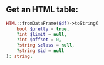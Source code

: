 ## Get an HTML table:

```php
HTML::fromDataFrame($df)->toString(
    bool $pretty = true,
    ?int $limit = null,
    ?int $offset = 0,
    ?string $class = null,
    ?string $id = null
): string;
```